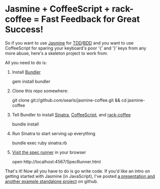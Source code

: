 # Jasmine + CoffeeScript + rack-coffee = Fast Feedback for Great Success!

So if you want to use [Jasmine](http://pivotal.github.com/jasmine/) for [TDD](http://en.wikipedia.org/wiki/Test-driven_development)/[BDD](http://en.wikipedia.org/wiki/Behavior_Driven_Development) and you want to use CoffeeScript for sparing your keyboard's poor '{' and '}' keys from any more abuse, here's a skeleton project to work from.

All you need to do is:

1. Install [Bundler](http://gembundler.com)
  
    gem install bundler

2. Clone this repo somewhere: 

    git clone git://github.com/searls/jasmine-coffee.git && cd jasmine-coffee

3. Tell Bundler to install [Sinatra](http://www.sinatrarb.com/), [CoffeeScript](http://jashkenas.github.com/coffee-script/), and [rack-coffee](https://github.com/mattly/rack-coffee)

    bundle install
    
4. Run Sinatra to start serving up everything

    bundle exec ruby sinatra.rb
    
5. [Visit the spec runner](http://localhost:4567/SpecRunner.html) in your browser 

    open http://localhost:4567/SpecRunner.html

That's it! Now all you have to do is go write code. If you'd like an intro on getting started with Jasmine (in JavaScript), I've posted [a presentation and another example standalone project](https://github.com/searls/jasmine-intro) on github.